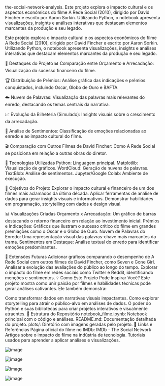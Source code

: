  the-social-network-analysis.
Este projeto explora o impacto cultural e os aspectos econômicos do filme A Rede Social (2010), dirigido por David Fincher e escrito por Aaron Sorkin. Utilizando Python, o notebook apresenta visualizações, insights e análises interativas que destacam elementos marcantes da produção e seu legado.

Este projeto explora o impacto cultural e os aspectos econômicos do filme A Rede Social (2010), dirigido por David Fincher e escrito por Aaron Sorkin. Utilizando Python, o notebook apresenta visualizações, insights e análises interativas que destacam elementos marcantes da produção e seu legado.

📌 Destaques do Projeto
📊 Comparação entre Orçamento e Arrecadação: Visualização do sucesso financeiro do filme.

🏆 Distribuição de Prêmios: Análise gráfica das indicações e prêmios conquistados, incluindo Oscar, Globo de Ouro e BAFTA.

☁️ Nuvem de Palavras: Visualização das palavras mais relevantes do enredo, destacando os temas centrais da narrativa.

📈 Evolução da Bilheteria (Simulado): Insights visuais sobre o crescimento da arrecadação.

🧠 Análise de Sentimentos: Classificação de emoções relacionadas ao enredo e ao impacto cultural do filme.

🎬 Comparação com Outros Filmes de David Fincher: Como A Rede Social se posiciona em relação a outras obras do diretor.

🚀 Tecnologias Utilizadas
Python: Linguagem principal.
Matplotlib: Visualização de gráficos.
WordCloud: Geração de nuvens de palavras.
TextBlob: Análise de sentimentos.
Jupyter/Google Colab: Ambiente de execução.

🎯 Objetivos do Projeto
Explorar o impacto cultural e financeiro de um dos filmes mais aclamados da última década.
Aplicar ferramentas de análise de dados para gerar insights visuais e informativos.
Demonstrar habilidades em programação, storytelling com dados e design visual.

📊 Visualizações Criadas
Orçamento x Arrecadação: Um gráfico de barras destacando o retorno financeiro em relação ao investimento inicial.
Prêmios e Indicações: Gráficos que ilustram o sucesso crítico do filme em grandes premiações como o Oscar e o Globo de Ouro.
Nuvem de Palavras do Enredo: Uma representação visual das palavras-chave mais marcantes da trama.
Sentimentos em Destaque: Análise textual do enredo para identificar emoções predominantes.

🔮 Extensões Futuras
Adicionar gráficos comparando o desempenho de A Rede Social com outros filmes de David Fincher, como Seven e Gone Girl.
Analisar a evolução das avaliações do público ao longo do tempo.
Explorar o impacto do filme em redes sociais como Twitter e Reddit, identificando menções e sentimentos.
💡 Como Este Projeto Pode Inspirar Você?
Este projeto mostra como unir paixão por filmes e habilidades técnicas pode gerar análises cativantes. Ele também demonstra:

Como transformar dados em narrativas visuais impactantes.
Como explorar storytelling para atrair o público-alvo em análises de dados.
O poder do Python e suas bibliotecas para criar projetos interativos e visualmente atraentes.
📂 Estrutura do Repositório
notebook_filme.ipynb: Notebook principal com o código e análises.
README.md: Documentação detalhada do projeto.
plots/: Diretório com imagens geradas pelo projeto.
🔗 Links e Referências
Página oficial do filme no IMDb: IMDb - The Social Network
Artigos sobre o impacto do filme na indústria de tecnologia.
Tutoriais usados para aprender a aplicar análises e visualizações.

![image](https://github.com/user-attachments/assets/ec9e0cda-ad7d-44e4-b114-e99de488d8dd)

![image](https://github.com/user-attachments/assets/76fedcb0-a1a4-44cc-b134-3b2f5913c572)

![image](https://github.com/user-attachments/assets/4028835f-77c0-457f-8fbf-eac1060d95c0)

![image](https://github.com/user-attachments/assets/9c9eab17-a302-4ec6-87c1-fdcbaa4598c7)









